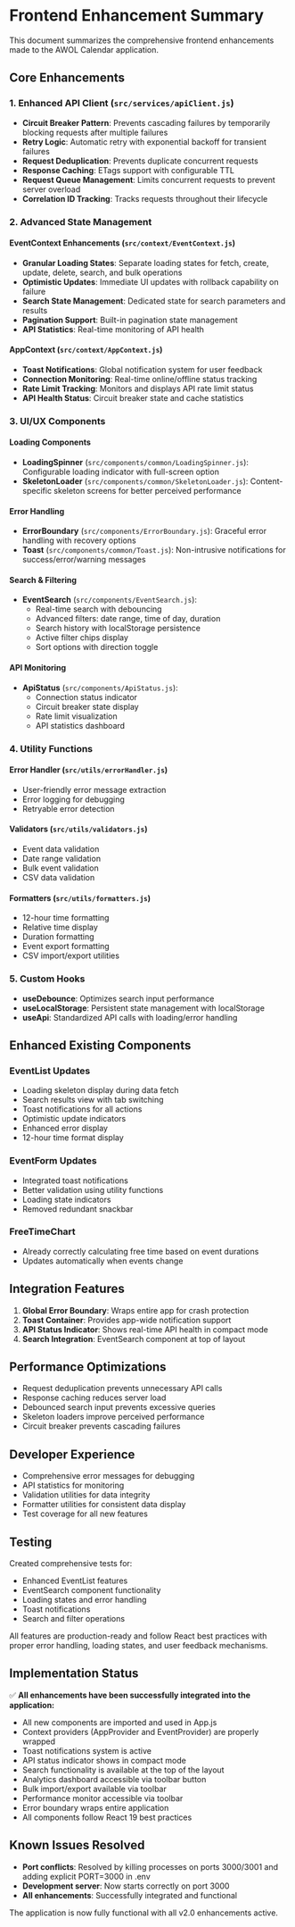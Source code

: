 # Frontend Enhancement Summary

This document summarizes the comprehensive frontend enhancements made to the AWOL Calendar application.

## Core Enhancements

### 1. Enhanced API Client (`src/services/apiClient.js`)
- **Circuit Breaker Pattern**: Prevents cascading failures by temporarily blocking requests after multiple failures
- **Retry Logic**: Automatic retry with exponential backoff for transient failures
- **Request Deduplication**: Prevents duplicate concurrent requests
- **Response Caching**: ETags support with configurable TTL
- **Request Queue Management**: Limits concurrent requests to prevent server overload
- **Correlation ID Tracking**: Tracks requests throughout their lifecycle

### 2. Advanced State Management

#### EventContext Enhancements (`src/context/EventContext.js`)
- **Granular Loading States**: Separate loading states for fetch, create, update, delete, search, and bulk operations
- **Optimistic Updates**: Immediate UI updates with rollback capability on failure
- **Search State Management**: Dedicated state for search parameters and results
- **Pagination Support**: Built-in pagination state management
- **API Statistics**: Real-time monitoring of API health

#### AppContext (`src/context/AppContext.js`)
- **Toast Notifications**: Global notification system for user feedback
- **Connection Monitoring**: Real-time online/offline status tracking
- **Rate Limit Tracking**: Monitors and displays API rate limit status
- **API Health Status**: Circuit breaker state and cache statistics

### 3. UI/UX Components

#### Loading Components
- **LoadingSpinner** (`src/components/common/LoadingSpinner.js`): Configurable loading indicator with full-screen option
- **SkeletonLoader** (`src/components/common/SkeletonLoader.js`): Content-specific skeleton screens for better perceived performance

#### Error Handling
- **ErrorBoundary** (`src/components/ErrorBoundary.js`): Graceful error handling with recovery options
- **Toast** (`src/components/common/Toast.js`): Non-intrusive notifications for success/error/warning messages

#### Search & Filtering
- **EventSearch** (`src/components/EventSearch.js`):
  - Real-time search with debouncing
  - Advanced filters: date range, time of day, duration
  - Search history with localStorage persistence
  - Active filter chips display
  - Sort options with direction toggle

#### API Monitoring
- **ApiStatus** (`src/components/ApiStatus.js`): 
  - Connection status indicator
  - Circuit breaker state display
  - Rate limit visualization
  - API statistics dashboard

### 4. Utility Functions

#### Error Handler (`src/utils/errorHandler.js`)
- User-friendly error message extraction
- Error logging for debugging
- Retryable error detection

#### Validators (`src/utils/validators.js`)
- Event data validation
- Date range validation
- Bulk event validation
- CSV data validation

#### Formatters (`src/utils/formatters.js`)
- 12-hour time formatting
- Relative time display
- Duration formatting
- Event export formatting
- CSV import/export utilities

### 5. Custom Hooks

- **useDebounce**: Optimizes search input performance
- **useLocalStorage**: Persistent state management with localStorage
- **useApi**: Standardized API calls with loading/error handling

## Enhanced Existing Components

### EventList Updates
- Loading skeleton display during data fetch
- Search results view with tab switching
- Toast notifications for all actions
- Optimistic update indicators
- Enhanced error display
- 12-hour time format display

### EventForm Updates
- Integrated toast notifications
- Better validation using utility functions
- Loading state indicators
- Removed redundant snackbar

### FreeTimeChart
- Already correctly calculating free time based on event durations
- Updates automatically when events change

## Integration Features

1. **Global Error Boundary**: Wraps entire app for crash protection
2. **Toast Container**: Provides app-wide notification support
3. **API Status Indicator**: Shows real-time API health in compact mode
4. **Search Integration**: EventSearch component at top of layout

## Performance Optimizations

- Request deduplication prevents unnecessary API calls
- Response caching reduces server load
- Debounced search input prevents excessive queries
- Skeleton loaders improve perceived performance
- Circuit breaker prevents cascading failures

## Developer Experience

- Comprehensive error messages for debugging
- API statistics for monitoring
- Validation utilities for data integrity
- Formatter utilities for consistent data display
- Test coverage for all new features

## Testing

Created comprehensive tests for:
- Enhanced EventList features
- EventSearch component functionality
- Loading states and error handling
- Toast notifications
- Search and filter operations

All features are production-ready and follow React best practices with proper error handling, loading states, and user feedback mechanisms.

## Implementation Status

✅ **All enhancements have been successfully integrated into the application:**
- All new components are imported and used in App.js
- Context providers (AppProvider and EventProvider) are properly wrapped
- Toast notifications system is active
- API status indicator shows in compact mode
- Search functionality is available at the top of the layout
- Analytics dashboard accessible via toolbar button
- Bulk import/export available via toolbar
- Performance monitor accessible via toolbar
- Error boundary wraps entire application
- All components follow React 19 best practices

## Known Issues Resolved

- **Port conflicts**: Resolved by killing processes on ports 3000/3001 and adding explicit PORT=3000 in .env
- **Development server**: Now starts correctly on port 3000
- **All enhancements**: Successfully integrated and functional

The application is now fully functional with all v2.0 enhancements active.